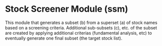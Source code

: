 # Stock Screener Module (ssm)

This module that generates a subset (b) from a superset (a) of stock names based on a screening criteria. Additional sub-subsets (c), etc. of the subset are created by applying additional criterias (fundamental analysis, etc) to eventually generate one final subset (the target stock list).